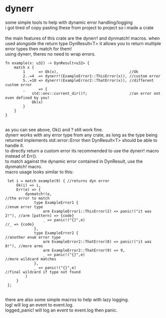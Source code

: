 # dynerr

some simple tools to help with dynamic error handling/logging\
i got tired of copy pasting these from project to project so i made a crate\
\
the main features of this crate are the dynerr! and dynmatch! macros. when used alongside the return type DynResult\<T\> it allows you to return multiple error types then match for them!\
using dynerr, theres no need to wrap errors.

```
fn example(x: u32) -> DynResult<u32> {
    match x {
        1      => Ok(x),                                //Ok
        2..=4  => dynerr!(ExampleError1::ThisError(x)), //custom error
        5..=10 => dynerr!(ExampleError2::ThatError(x)), //different custom error
        _      => {
            std::env::current_dir()?;                   //an error not even defined by you!
            Ok(x)
        }
    }
}
```

\
as you can see above, Ok() and ? still work fine.\
dynerr works with any error type from any crate, as long as the type being returned implements std::error::Error then DynResult\<T\> should be able to handle it.\
to directly return a custom error its recommended to use the dynerr! macro instead of Err().\
to match against the dynamic error contained in DynResult, use the dynmatch! macro.\
macro usage looks similar to this:

```
 let i = match example(9) { //returns dyn error
     Ok(i) => i,
     Err(e) => {
         dynmatch!(e,                                                    //the error to match
             type ExampleError1 {                                        //enum error type
                 arm ExampleError1::ThisError(2) => panic!("it was 2!"), //arm [pattern] => {code}
                 _ => panic!("{}",e)                                     //_ => {code}
             },
             type ExampleError2 {                                        //another enum error type
                 arm ExampleError2::ThatError(8) => panic!("it was 8!"), //more arms
                 arm ExampleError2::ThatError(9) => 9,
                 _ => panic!("{}",e)                                     //more wildcard matches
             },
             _ => panic!("{}",e)                                         //final wildcard if type not found
         )
     }
 };
```

\
there are also some simple macros to help with lazy logging.\
log! will log an event to event.log.\
logged_panic! will log an event to event.log then panic.
